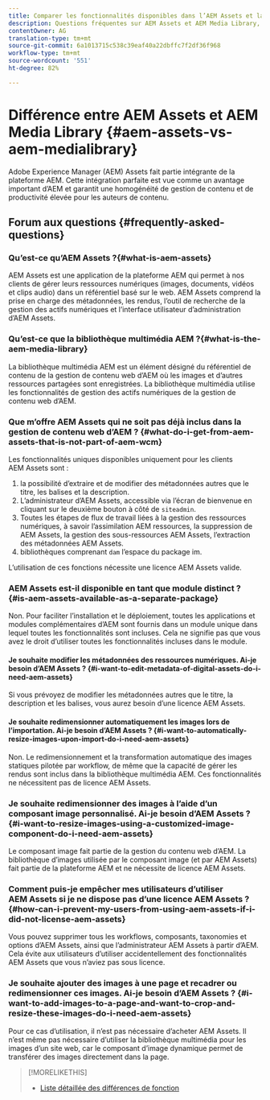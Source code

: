 ```yaml
---
title: Comparer les fonctionnalités disponibles dans l’AEM Assets et la bibliothèque de médias AEM
description: Questions fréquentes sur AEM Assets et AEM Media Library, y compris les différences.
contentOwner: AG
translation-type: tm+mt
source-git-commit: 6a1013715c538c39eaf40a22dbffc7f2df36f968
workflow-type: tm+mt
source-wordcount: '551'
ht-degree: 82%

---
```



# Différence entre AEM Assets et AEM Media Library {#aem-assets-vs-aem-medialibrary}

Adobe Experience Manager (AEM) Assets fait partie intégrante de la plateforme AEM. Cette intégration parfaite est vue comme un avantage important d’AEM et garantit une homogénéité de gestion de contenu et de productivité élevée pour les auteurs de contenu. 

## Forum aux questions {#frequently-asked-questions}

### Qu’est-ce qu’AEM Assets ?{#what-is-aem-assets}

AEM Assets est une application de la plateforme AEM qui permet à nos clients de gérer leurs ressources numériques (images, documents, vidéos et clips audio) dans un référentiel basé sur le web. AEM Assets comprend la prise en charge des métadonnées, les rendus, l’outil de recherche de la gestion des actifs numériques et l’interface utilisateur d’administration d’AEM Assets.

### Qu’est-ce que la bibliothèque multimédia AEM ?{#what-is-the-aem-media-library}

La bibliothèque multimédia AEM est un élément désigné du référentiel de contenu de la gestion de contenu web d’AEM où les images et d’autres ressources partagées sont enregistrées. La bibliothèque multimédia utilise les fonctionnalités de gestion des actifs numériques de la gestion de contenu web d’AEM.

### Que m’offre AEM Assets qui ne soit pas déjà inclus dans la gestion de contenu web d’AEM ?    {#what-do-i-get-from-aem-assets-that-is-not-part-of-aem-wcm}

Les fonctionnalités uniques disponibles uniquement pour les clients AEM Assets sont : 

1. la possibilité d’extraire et de modifier des métadonnées autres que le titre, les balises et la description.
1. L’administrateur d’AEM Assets, accessible via l’écran de bienvenue en cliquant sur le deuxième bouton à côté de `siteadmin`.
1. Toutes les étapes de flux de travail liées à la gestion des ressources numériques, à savoir l’assimilation AEM ressources, la suppression de AEM Assets, la gestion des sous-ressources AEM Assets, l’extraction des métadonnées AEM Assets.
1. bibliothèques comprenant `dam` l’espace du package im.

L’utilisation de ces fonctions nécessite une licence AEM Assets valide.

### AEM Assets est-il disponible en tant que module distinct ?    {#is-aem-assets-available-as-a-separate-package}

Non. Pour faciliter l’installation et le déploiement, toutes les applications et modules complémentaires d’AEM sont fournis dans un module unique dans lequel toutes les fonctionnalités sont incluses. Cela ne signifie pas que vous avez le droit d’utiliser toutes les fonctionnalités incluses dans le module.

#### Je souhaite modifier les métadonnées des ressources numériques. Ai-je besoin d’AEM Assets ?    {#i-want-to-edit-metadata-of-digital-assets-do-i-need-aem-assets}

Si vous prévoyez de modifier les métadonnées autres que le titre, la description et les balises, vous aurez besoin d’une licence AEM Assets. 

#### Je souhaite redimensionner automatiquement les images lors de l’importation. Ai-je besoin d’AEM Assets ?    {#i-want-to-automatically-resize-images-upon-import-do-i-need-aem-assets}

Non. Le redimensionnement et la transformation automatique des images statiques pilotée par workflow, de même que la capacité de gérer les rendus sont inclus dans la bibliothèque multimédia AEM. Ces fonctionnalités ne nécessitent pas de licence AEM Assets.

### Je souhaite redimensionner des images à l’aide d’un composant image personnalisé. Ai-je besoin d’AEM Assets ?    {#i-want-to-resize-images-using-a-customized-image-component-do-i-need-aem-assets}

Le composant image fait partie de la gestion du contenu web d’AEM. La bibliothèque d’images utilisée par le composant image (et par AEM Assets) fait partie de la plateforme AEM et ne nécessite de licence AEM Assets. 

### Comment puis-je empêcher mes utilisateurs d’utiliser AEM Assets si je ne dispose pas d’une licence AEM Assets ?{#how-can-i-prevent-my-users-from-using-aem-assets-if-i-did-not-license-aem-assets}

Vous pouvez supprimer tous les workflows, composants, taxonomies et options d’AEM Assets, ainsi que l’administrateur AEM Assets à partir d’AEM. Cela évite aux utilisateurs d’utiliser accidentellement des fonctionnalités AEM Assets que vous n’aviez pas sous licence.

### Je souhaite ajouter des images à une page et recadrer ou redimensionner ces images. Ai-je besoin d’AEM Assets ?    {#i-want-to-add-images-to-a-page-and-want-to-crop-and-resize-these-images-do-i-need-aem-assets}

Pour ce cas d’utilisation, il n’est pas nécessaire d’acheter AEM Assets. Il n’est même pas nécessaire d’utiliser la bibliothèque multimédia pour les images d’un site web, car le composant d’image dynamique permet de transférer des images directement dans la page.

>[!MORELIKETHIS]
>
>* [Liste détaillée des différences de fonction](https://docs.adobe.com/content/help/en/experience-manager-65/assets/administer/medialibrary.html#listoffeatures)

